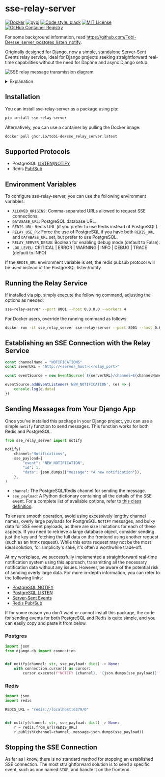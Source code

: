# sse-relay-server

[![Docker](https://github.com/Tobi-De/sse_relay_server/actions/workflows/docker-publish.yml/badge.svg)](https://github.com/Tobi-De/sse_relay_server/actions/workflows/docker-publish.yml)
[![pypi](https://badge.fury.io/py/sse-relay-server.svg)](https://pypi.org/project/sse-relay-server/)
[![Code style: black](https://img.shields.io/badge/code%20style-black-000000.svg)](https://github.com/psf/black)
[![MIT License](https://img.shields.io/badge/license-MIT-blue.svg)](https://github.com/Tobi-De/fuzzy-couscous/blob/main/LICENSE)
[![GitHub Container Registry](https://img.shields.io/badge/Docker%20Pulls-GitHub%20Container%20Registry-blue)](https://github.com/Tobi-De/sse_relay_server/pkgs/container/sse_relay_server)

For some background information, read https://github.com/Tobi-De/sse_server_postgres_listen_notify.

Originally designed for Django, now a simple, standalone Server-Sent Events relay service, ideal for Django projects
seeking
straightforward real-time capabilities without the need for Daphne and async Django setup.

![SSE relay message transmission diagram](diagram.png)

<details>
<summary>Explanation</summary>

1. The browser establishes an SSE connection to the running relay service (this project).
2. The relay service listens on the channel specified in the user request via the path parameter `channel`.
3. When a user action occurs on your Django server, you run the [`notify`](#sending-messages-from-your-django-app) function, sending an event to either `PostgreSQL` or `Redis` based on your configuration.
4. The relay service receives the message from the broker (`Redis`/`PostgreSQL`).
5. Subsequently, the relay sends the message via SSE to all web browsers subscribed to the specified channel.

</details>

## Installation

You can install sse-relay-server as a package using pip:

```sh
pip install sse-relay-server
```

Alternatively, you can use a container by pulling the Docker image:

```sh
docker pull ghcr.io/tobi-de/sse_relay_server:latest
```

## Supported Protocols

- PostgreSQL [LISTEN](https://www.postgresql.org/docs/current/sql-listen.html)/[NOTIFY](https://www.postgresql.org/docs/15/sql-notify.html)
- Redis [Pub/Sub](https://redis.io/topics/pubsub)

## Environment Variables

To configure sse-relay-server, you can use the following environment variables:

- `ALLOWED_ORIGINS`: Comma-separated URLs allowed to request SSE connections.
- `DATABASE_URL`: PostgreSQL database URL.
- `REDIS_URL`: Redis URL (if you prefer to use Redis instead of PostgreSQL).
- `RELAY_USE_PG`: Force the use of PostgreSQL if you have both `REDIS_URL` and `DATABASE_URL` set, but prefer to use PostgreSQL.
- `RELAY_SERVER_DEBUG`: Boolean for enabling debug mode (default to False).
- `LOG_LEVEL`: CRITICAL | ERROR | WARNING | INFO | DEBUG | TRACE   (default to INFO)

If the `REDIS_URL` environment variable is set, the redis pubsub protocol will be used instead of the PostgreSQL
listen/notify.

## Running the Relay Service

If installed via pip, simply execute the following command, adjusting the options as needed:

```sh
sse-relay-server --port 8001 --host 0.0.0.0 --workers 4
```

For Docker users, override the running command as follows:

```sh
docker run -it sse_relay_server sse-relay-server --port 8001 --host 0.0.0.0 --workers 4
```

## Establishing an SSE Connection with the Relay Service

```javascript
const channelName = "NOTIFICATIONS"
const severURL = "http://<server_host>:<relay_port>"

const eventSource = new EventSource(`${serverURL}/channel=${channelName}`);

eventSource.addEventListener('NEW_NOTIFICATION', (e) => {
    console.log(e.data)
})
```

## Sending Messages from Your Django App

Once you've installed this package in your Django project, you can use a simple `notify` function to send messages. This
function works for both Redis and PostgreSQL.

```python
from sse_relay_server import notify

notify(
    channel="Notifications",
    sse_payload={
        "event": "NEW_NOTIFICATION",
        "id": 1,
        "data": json.dumps({"message": "A new notification"}),
    },
)
```

- `channel`: The PostgreSQL/Redis channel for sending the message.
- `sse_payload`: A Python dictionary containing all the details of the SSE event. For a complete list of available
  options, refer to [this class definition](https://github.com/sysid/sse-starlette/blob/main/sse_starlette/sse.py#L50).

To ensure smooth operation, avoid using excessively lengthy channel names, overly large payloads for PostgreSQL `NOTIFY`
messages, and bulky data for SSE event payloads, as there are size limitations for each of these aspects. If you need to
retrieve a large database object, consider sending just the key and fetching the full data on the frontend using another
request (such as an htmx request). While this extra request may not be the most ideal solution, for simplicity's sake,
it's often a worthwhile trade-off.

At my workplace, we successfully implemented a straightforward real-time notification system using this approach,
transmitting all the necessary notification data without any issues. However, be aware of the potential risk of sending
overly large data. For more in-depth information, you can refer to the following links:

- [PostgreSQL NOTIFY](https://www.postgresql.org/docs/15/sql-notify.html)
- [PostgreSQL LISTEN](https://www.postgresql.org/docs/current/sql-listen.html)
- [Server-Sent Events](https://developer.mozilla.org/en-US/docs/Web/API/Server-sent_events/Using_server-sent_events)
- [Redis Pub/Sub](https://redis.io/topics/pubsub)

If for some reason you don't want or cannot install this package, the code for sending events for both PostgreSQL and
Redis is quite simple, and you can easily copy and paste it from below.

### Postgres

```python
import json
from django.db import connection


def notify(channel: str, sse_payload: dict) -> None:
    with connection.cursor() as cursor:
        cursor.execute(f"NOTIFY {channel}, '{json.dumps(sse_payload)}'")
```

### Redis

```python
import json
import redis

REDIS_URL = "redis://localhost:6379/0"


def notify(channel: str, sse_payload: dict) -> None:
    r = redis.from_url(REDIS_URL)
    r.publish(channel=channel, message=json.dumps(sse_payload))
```

## Stopping the SSE Connection

As far as I know, there is no standard method for stopping an established SSE connection. The most straightforward solution is to send a specific event, such as one named `STOP`, and handle it on the frontend.

